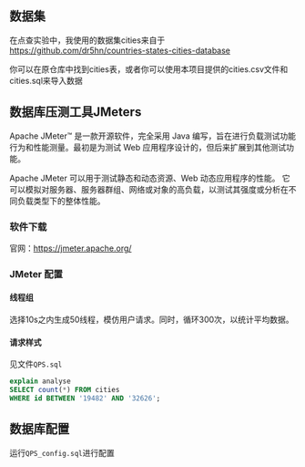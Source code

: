 ## 数据集

在点查实验中，我使用的数据集cities来自于
https://github.com/dr5hn/countries-states-cities-database

你可以在原仓库中找到cities表，或者你可以使用本项目提供的cities.csv文件和cities.sql来导入数据

## 数据库压测工具JMeters

Apache JMeter™ 是一款开源软件，完全采用 Java 编写，旨在进行负载测试功能行为和性能测量。最初是为测试 Web 应用程序设计的，但后来扩展到其他测试功能。

Apache JMeter 可以用于测试静态和动态资源、Web 动态应用程序的性能。
它可以模拟对服务器、服务器群组、网络或对象的高负载，以测试其强度或分析在不同负载类型下的整体性能。

### 软件下载

官网：https://jmeter.apache.org/

### JMeter 配置

#### 线程组

选择10s之内生成50线程，模仿用户请求。同时，循环300次，以统计平均数据。

#### 请求样式

见文件`QPS.sql`

```sql
explain analyse
SELECT count(*) FROM cities
WHERE id BETWEEN '19482' AND '32626';
```

## 数据库配置

运行`QPS_config.sql`进行配置